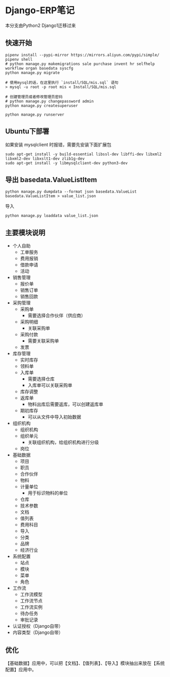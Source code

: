 # Django-ERP笔记

本分支由Python2 Django1迁移过来

## 快速开始

    pipenv install --pypi-mirror https://mirrors.aliyun.com/pypi/simple/
    pipenv shell
    # python manage.py makemigrations sale purchase invent hr selfhelp workflow organ basedata syscfg
    python manage.py migrate

    # 使用mysql的话，在这里执行 `install/SQL/mis.sql` 语句
    > mysql -u root -p root mis < Install/SQL/mis.sql

    # 创建管理员或者修改管理员密码
    # python manage.py changepassword admin
    python manage.py createsuperuser

    python manage.py runserver


## Ubuntu下部署

如果安装 mysqlclient 时报错，需要先安装下面扩展包

    sudo apt-get install -y build-essential libssl-dev libffi-dev libxml2 libxml2-dev libxslt1-dev zlib1g-dev
    sudo apt-get install -y libmysqlclient-dev python3-dev

## 导出 basedata.ValueListItem

    python manage.py dumpdata --format json basedata.ValueList basedata.ValueListItem > value_list.json

导入

    python manage.py loaddata value_list.json

## 主要模块说明

- 个人自助
    - 工单服务
    - 费用报销
    - 借款申请
    - 活动
- 销售管理
    - 报价单
    - 销售订单
    - 销售回款
- 采购管理
    - 采购单
        - 需要选择合作伙伴（供应商）
    - 采购明细
        - 关联采购单
    - 采购付款
        - 需要关联采购单
    - 发票
- 库存管理
    - 实时库存
    - 领料单
    - 入库单
        - 需要选择仓库
        - 入库单可以关联采购单
    - 库存调整
    - 返库单
        - 物料出库后需要返库，可以创建返库单
    - 期初库存
        - 可以从文件中导入初始数据
- 组织机构
    - 组织机构
    - 组织单元
        - 关联组织机构，给组织机构进行分级
    - 岗位
- 基础数据
    - 项目
    - 职员
    - 合作伙伴
    - 物料
    - 计量单位
        - 用于标识物料的单位
    - 仓库
    - 技术参数
    - 文档
    - 值列表
    - 费用科目
    - 导入
    - 分类
    - 品牌
    - 经济行业
- 系统配置
    - 站点
    - 模块
    - 菜单
    - 角色
- 工作流
    - 工作流模型
    - 工作流节点
    - 工作流实例
    - 待办任务
    - 审批记录
- 认证授权（Django自带）
- 内容类型（Django自带）


## 优化

【基础数据】应用中，可以把【文档】、【值列表】、【导入】模块抽出来放在【系统配置】应用中。
